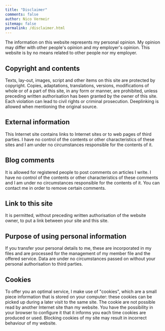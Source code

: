 ```yaml
---
title: "Disclaimer"
comments: false
author: Nico Vermeir
sitemap: false
permalink: /disclaimer.html
---
```


The information on this website represents my personal opinion. My opinion may differ with other people's opinion and my employer's opinion. This website is by no means related to other people nor my employer.  

## Copyright and contents

Texts, lay-out, images, script and other items on this site are protected by copyright. Copies, adaptations, translations, versions, modifications of whole or of a part of this site, in any form or manner, are prohibited, unless preceding written authorisation has been granted by the owner of this site. Each violation can lead to civil rights or criminal prosecution. Deeplinking is allowed when mentioning the original source.  

## External information

This Internet site contains links to Internet sites or to web pages of third parties. I have no control of the contents or other characteristics of these sites and I am under no circumstances responsible for the contents of it.  

## Blog comments

It is allowed for registered people to post comments on articles I write. I have no control of the contents or other characteristics of these comments and I am under no circumstances responsible for the contents of it. You can contact me in order to remove certain comments.  

## Link to this site

It is permitted, without preceding written authorisation of the website owner, to put a link between your site and this site.  

## Purpose of using personal information

If you transfer your personal details to me, these are incorporated in my files and are processed for the management of my member file and the offered service. Data are under no circumstances passed on without your personal authorisation to third parties.  

## Cookies

To offer you an optimal service, I make use of "cookies", which are a small piece information that is stored on your computer: these cookies can be picked up during a later visit to the same site. The cookie are not possible read by another Internet site than my website. You have the possibility in your browser to configure it that it informs you each time cookies are produced or used. Blocking cookies of my site may result in incorrect behaviour of my website.